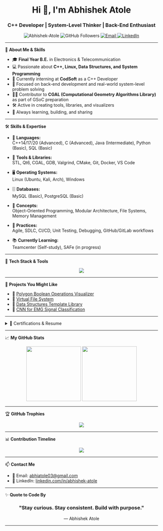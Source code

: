<h1 align="center">Hi 👋, I'm Abhishek Atole</h1>
<h3 align="center">C++ Developer | System-Level Thinker | Back-End Enthusiast</h3>

<p align="center">
  <img src="https://komarev.com/ghpvc/?username=Abhishek-Atole&label=Profile%20views&color=0e75b6&style=flat" alt="Abhishek-Atole" />
  <img src="https://img.shields.io/github/followers/Abhishek-Atole?label=Followers&style=social" alt="GitHub Followers" />
  <a href="mailto:abhishekatoletg@gmail.com">
    <img src="https://img.shields.io/badge/Gmail-D14836?style=flat&logo=gmail&logoColor=white" alt="Email" />
  </a>
  <a href="https://www.linkedin.com/in/abhishekatole/" target="_blank">
    <img src="https://img.shields.io/badge/LinkedIn-blue?style=flat&logo=linkedin&logoColor=white" alt="LinkedIn" />
  </a>
  
</p>

---

🌱 **About Me & Skills**

- 🎓 **Final Year B.E.** in Electronics & Telecommunication  
- 💻 Passionate about **C++, Linux, Data Structures, and System Programming**  
- 🔧 Currently interning at **CodSoft** as a C++ Developer  
- 🎯 Focused on back-end development and real-world system-level problem solving  
- 👨‍💻 Contributor to **CGAL (Computational Geometry Algorithms Library)** as part of GSoC preparation  
- 🛠️ Active in creating tools, libraries, and visualizers  
- 🧠 Always learning, building, and sharing  

---

🛠️ **Skills & Expertise**

- 💬 **Languages:**  
  C++14/17/20 (Advanced), C (Advanced), Java (Intermediate), Python (Basic), SQL (Basic)  

- 🧰 **Tools & Libraries:**  
  STL, Qt6, CGAL, GDB, Valgrind, CMake, Git, Docker, VS Code  

- 🖥️ **Operating Systems:**  
  Linux (Ubuntu, Kali, Arch), Windows  

- 🗄️ **Databases:**  
  MySQL (Basic), PostgreSQL (Basic)  

- 🧩 **Concepts:**  
  Object-Oriented Programming, Modular Architecture, File Systems, Memory Management  

- 🔄 **Practices:**  
  Agile, SDLC, CI/CD, Unit Testing, Debugging, GitHub/GitLab workflows  

- 📚 **Currently Learning:**  
  Teamcenter (Self-study), SAFe (in progress)  

---

🚀 **Tech Stack & Tools**

<p align="center">
  <img src="https://skillicons.dev/icons?i=cpp,c,java,linux,docker,git,github,vscode" />
</p>

---

🧰 **Projects You Might Like**

- 🔹 [Polygon Boolean Operations Visualizer](https://github.com/Abhishek-Atole/Polygon-Bool-Operation)
- 🔹 [Virtual File System](https://github.com/Abhishek-Atole/Customised_Virtual_File_System)
- 🔹 [Data Structures Template Library](https://github.com/Abhishek-Atole/Generic_DataStructures)
- 🔹 [CNN for EMG Signal Classification](https://github.com/Abhishek-Atole/EMG_signal_classification)

---
<details>
<summary>📜 Certifications & Resume</summary>

- ✅ C Programming – Udemy  [View Certificate](https://www.linkedin.com/learning/certificates/8cbed9814a163b91f00feac525839739085741dd84c32f2e3e6565c290c2420e?trk=share_certificate)
- ✅ Advanced C++ – Udemy  [View Certificate](https://www.udemy.com/certificate/UC-5f7e3c2a-9296-46a2-af0f-d3e7b7b2ccc1/)
- ✅ Linux Fundamentals – Cisco  [View Certificate](https://www.linkedin.com/learning/paths/getting-started-with-linux)
- ✅ Networking Basics – Cisco  [View Certificate](https://www.credly.com/badges/c7ee13ea-2f69-4cae-815e-dd15b6e068ad/public_url)
- ✅ HPP Certification – [View Certificate](https://astromedicomp.org/Certificate/StudentCertificate.php?cuid=HPP-2025-ILTOCF649M)  
- 📄 [Download My Resume](https://drive.google.com/file/d/17AdJbXxt9pAo8MnmPqG4RFWx0Mdjeut8/view?usp=sharing)

</details>

---

📈 **My GitHub Stats**

<p align="center">
  <img src="https://github-readme-stats.vercel.app/api?username=Abhishek-Atole&show_icons=true&theme=tokyonight&hide_border=true" height="180" />
  <img src="https://github-readme-stats.vercel.app/api/top-langs/?username=Abhishek-Atole&layout=compact&theme=tokyonight&hide_border=true" height="180" />
</p>

---

🏆 **GitHub Trophies**

<p align="center">
  <img src="https://github-profile-trophy.vercel.app/?username=Abhishek-Atole&theme=radical&no-frame=true&row=2&column=4" />
</p>

---

📊 **Contribution Timeline**

<p align="center">
  <img src="https://github-readme-activity-graph.vercel.app/graph?username=Abhishek-Atole&theme=react-dark&hide_border=true" />
</p>

---

📫 **Contact Me**

- 📧 Email: abhiatole03@gmail.com  
- 🔗 LinkedIn: [linkedin.com/in/abhishek-atole](https://www.linkedin.com/in/abhishek-atole)

---

✨ **Quote to Code By**

<h3 align="center">"Stay curious. Stay consistent. Build with purpose."</h3>
<p align="center">— Abhishek Atole</p>

---

